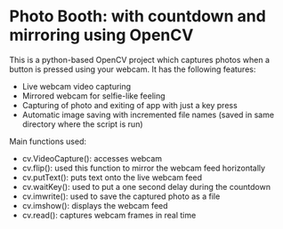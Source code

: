 # Photo Booth: with countdown and mirroring using OpenCV

This is a python-based OpenCV project which captures photos when a button is pressed using your webcam. It has the following features:

- Live webcam video capturing
- Mirrored webcam for selfie-like feeling
- Capturing of photo and exiting of app with just a key press
- Automatic image saving with incremented file names (saved in same directory where the script is run)

Main functions used:

- cv.VideoCapture(): accesses webcam
- cv.flip(): used this function to mirror the webcam feed horizontally
- cv.putText(): puts text onto the live webcam feed
- cv.waitKey(): used to put a one second delay during the countdown
- cv.imwrite(): used to save the captured photo as a file
- cv.imshow(): displays the webcam feed
- cv.read(): captures webcam frames in real time


